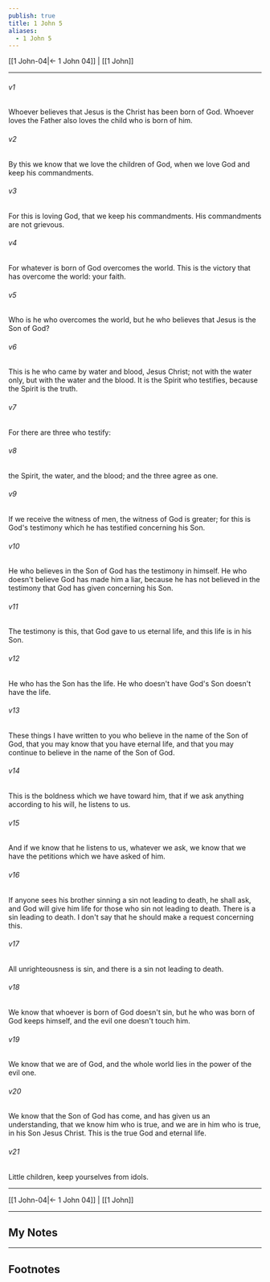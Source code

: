 ```yaml
---
publish: true
title: 1 John 5
aliases:
  - 1 John 5
---
```


[[1 John-04|← 1 John 04]] | [[1 John]]
***



###### v1 
Whoever believes that Jesus is the Christ has been born of God. Whoever loves the Father also loves the child who is born of him. 

###### v2 
By this we know that we love the children of God, when we love God and keep his commandments. 

###### v3 
For this is loving God, that we keep his commandments. His commandments are not grievous. 

###### v4 
For whatever is born of God overcomes the world. This is the victory that has overcome the world: your faith. 

###### v5 
Who is he who overcomes the world, but he who believes that Jesus is the Son of God? 

###### v6 
This is he who came by water and blood, Jesus Christ; not with the water only, but with the water and the blood. It is the Spirit who testifies, because the Spirit is the truth. 

###### v7 
For there are three who testify: 

###### v8 
the Spirit, the water, and the blood; and the three agree as one. 

###### v9 
If we receive the witness of men, the witness of God is greater; for this is God's testimony which he has testified concerning his Son. 

###### v10 
He who believes in the Son of God has the testimony in himself. He who doesn't believe God has made him a liar, because he has not believed in the testimony that God has given concerning his Son. 

###### v11 
The testimony is this, that God gave to us eternal life, and this life is in his Son. 

###### v12 
He who has the Son has the life. He who doesn't have God's Son doesn't have the life. 

###### v13 
These things I have written to you who believe in the name of the Son of God, that you may know that you have eternal life, and that you may continue to believe in the name of the Son of God. 

###### v14 
This is the boldness which we have toward him, that if we ask anything according to his will, he listens to us. 

###### v15 
And if we know that he listens to us, whatever we ask, we know that we have the petitions which we have asked of him. 

###### v16 
If anyone sees his brother sinning a sin not leading to death, he shall ask, and God will give him life for those who sin not leading to death. There is a sin leading to death. I don't say that he should make a request concerning this. 

###### v17 
All unrighteousness is sin, and there is a sin not leading to death. 

###### v18 
We know that whoever is born of God doesn't sin, but he who was born of God keeps himself, and the evil one doesn't touch him. 

###### v19 
We know that we are of God, and the whole world lies in the power of the evil one. 

###### v20 
We know that the Son of God has come, and has given us an understanding, that we know him who is true, and we are in him who is true, in his Son Jesus Christ. This is the true God and eternal life. 

###### v21 
Little children, keep yourselves from idols.

***
[[1 John-04|← 1 John 04]] | [[1 John]]

---
## My Notes

---
## Footnotes